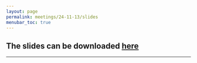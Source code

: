 ```yaml
---
layout: page
permalink: meetings/24-11-13/slides
menubar_toc: true
---
```


<script src="{{ site.baseurl }}/assets/js/vanilla-back-to-top.min.js"></script>
<script>addBackToTop()</script>



## The slides can be downloaded [here](assets/145P.FAIR_workflow.pdf)
---

<object data="assets/145P.FAIR_workflow.pdf" width="1000" height="1000" type='application/pdf'></object>

